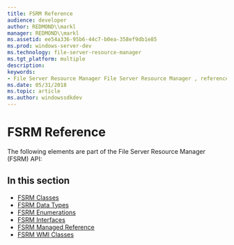 ```yaml
---
title: FSRM Reference
audience: developer
author: REDMOND\\markl
manager: REDMOND\\markl
ms.assetid: ee54a336-95b6-44c7-b0ea-358ef9db1e85
ms.prod: windows-server-dev
ms.technology: file-server-resource-manager
ms.tgt_platform: multiple
description: 
keywords:
- File Server Resource Manager File Server Resource Manager , reference
ms.date: 05/31/2018
ms.topic: article
ms.author: windowssdkdev
---
```


# FSRM Reference

The following elements are part of the File Server Resource Manager (FSRM) API:

## In this section

-   [FSRM Classes](fsrm-classes.md)
-   [FSRM Data Types](fsrm-data-types.md)
-   [FSRM Enumerations](fsrm-enumerations.md)
-   [FSRM Interfaces](fsrm-interfaces.md)
-   [FSRM Managed Reference](https://msdn.microsoft.com/library/dn622311.aspx)
-   [FSRM WMI Classes](fsrm-wmi-classes.md)

 

 




